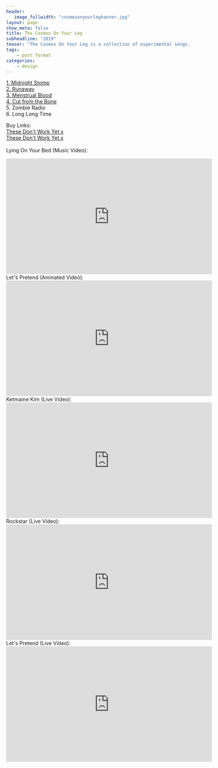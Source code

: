 ```yaml
---
header:
   image_fullwidth: "cosmosonyourlegbanner.jpg"
layout: page
show_meta: false
title: The Cosmos On Your Leg
subheadline: "2019"
teaser: "The Cosmos On Your Leg is a collection of experimental songs. The oldest one took nine years to complete to Sam's satisfaction. If your wondering, the Cosmos is a Bruise x"
tags:
    - post format
categories:
    - design 
---
```

<!--more-->
 <a href="https://longhairedmusic.bandcamp.com/album/the-wish">1. Midnight Stomp</a><br>
 <a href="https://youtu.be/yDRvgxD2JyI">2. Runaway</a><br>
 <a href="https://longhairedmusic.bandcamp.com/album/the-wish">3. Menstrual Blood</a><br>
 <a href="https://youtu.be/Tmn6Moxiw5M">4. Cut from the Bone</a><br>
 <a href="https://youtu.be/padIFy7WP5k"></a>5. Zombie Radio<br>
  <a href="https://youtu.be/padIFy7WP5k"></a>6. Long Long Time<br>

Buy Links:<br>
  <a href="https://longhairedmusic.bandcamp.com/album/the-wish">These Don't Work Yet x</a><br>
  <a href="https://itunes.apple.com/us/album/the-wish-ep/id688008076">These Don't Work Yet x</a><br><br>
  Lying On Your Bed (Music Video):<br>
  <iframe width="560" height="315" src="https://www.youtube.com/embed/Tmn6Moxiw5M" frameborder="0" allowfullscreen></iframe><br> 
  Let's Pretend (Animated Video):<br>
  <iframe width="560" height="315" src="https://www.youtube.com/embed/yDRvgxD2JyI" frameborder="0" allowfullscreen></iframe><br> 
   Ketmaine Kim (Live Video):<br>
  <iframe width="560" height="315" src="https://www.youtube.com/embed/Qe0MWBvZl5A" frameborder="0" allowfullscreen></iframe><br> 
     Rockstar (Live Video):<br>
  <iframe width="560" height="315" src="https://www.youtube.com/embed/zstZae9SFGI" frameborder="0" allowfullscreen></iframe><br> 
     Let's Pretend (Live Video):<br>
  <iframe width="560" height="315" src="https://www.youtube.com/embed/5DGYQ5tHVKQ" frameborder="0" allowfullscreen></iframe><br> 
